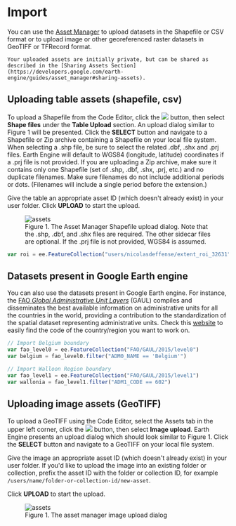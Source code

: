 # Import

You can use the [Asset Manager](href="https://developers.google.com/earth-engine/guides/asset_manager") to upload datasets in the Shapefile or CSV format or to upload image or other georeferenced raster datasets in GeoTIFF or TFRecord format.

```{note}
Your uploaded assets are initially private, but can be shared as described in the [Sharing Assets Section](https://developers.google.com/earth-engine/guides/asset_manager#sharing-assets).
```

## Uploading table assets (shapefile, csv)

To upload a Shapefile from the Code Editor, click the <img src="https://developers.google.com/earth-engine/images/Asset_manager_new_button.png"> button, then select <strong>Shape files</strong> under the <strong>Table Upload</strong> section. An upload dialog similar to Figure 1 will be presented. Click the <strong>SELECT</strong> button and navigate to a Shapefile or Zip archive containing a Shapefile on your local file system.  When selecting a .shp file, be sure to select the related .dbf, .shx and .prj files.  Earth Engine will default to WGS84 (longitude, latitude) coordinates if a .prj file is not provided. If you are uploading a Zip archive, make sure it contains only one Shapefile (set of .shp, .dbf, .shx, .prj, etc.) and no duplicate filenames.  Make sure filenames do not include additional periods or dots. (Filenames will include a single period before
the extension.)

Give the table an appropriate asset ID (which doesn't already exist) in your
user folder. Click <strong>UPLOAD</strong> to start the upload.

<figure>
<img alt="assets" src="https://developers.google.com/earth-engine/images/Asset_manager_shp_upload.png">
<figcaption>Figure 1. The Asset Manager Shapefile upload dialog.  Note that the .shp, .dbf,
and .shx files are required. The other sidecar files are optional.  If the .prj file is not
provided, WGS84 is assumed.</figcaption>
</figure>


```js
var roi = ee.FeatureCollection("users/nicolasdeffense/extent_roi_32631")
```

## Datasets present in Google Earth engine


You can also use the datasets present in Google Earth engine. For instance, the [FAO *Global Administrative Unit Layers*](https://developers.google.com/earth-engine/datasets/tags/fao) (GAUL) compiles and disseminates the best available information on administrative units for all the countries in the world, providing a contribution to the standardization of the spatial dataset representing administrative units. Check this [website](https://data.apps.fao.org/catalog/dataset/gaul-codes) to easily find the code of the country/region you want to work on.


```js
// Import Belgium boundary
var fao_level0 = ee.FeatureCollection("FAO/GAUL/2015/level0")
var belgium = fao_level0.filter("ADM0_NAME == 'Belgium'")

// Import Walloon Region boundary
var fao_level1 = ee.FeatureCollection("FAO/GAUL/2015/level1")
var wallonia = fao_level1.filter("ADM1_CODE == 602")
```



## Uploading image assets (GeoTIFF)

To upload a GeoTIFF using the Code Editor, select the Assets tab in the upper left corner, click the <img src="https://developers.google.com/earth-engine/images/Asset_manager_new_button.png"> button, then select <strong>Image upload</strong>.  Earth Engine presents an upload dialog which should look similar to Figure 1.  Click the <strong>SELECT</strong> button and navigate to a GeoTIFF on your local file system.

Give the image an appropriate asset ID (which doesn't already exist) in your user folder. If you'd like to upload the image into an existing folder or collection, prefix the asset ID with the folder or collection ID, for example <code translate="no" dir="ltr">/users/name/folder-or-collection-id/new-asset</code>.

Click <strong>UPLOAD</strong> to start the upload.

<figure>
<img alt="assets" src="https://developers.google.com/earth-engine/images/Asset_manager_upload_anon.png">
<figcaption>Figure 1. The asset manager image upload dialog</figcaption>
</figure>

